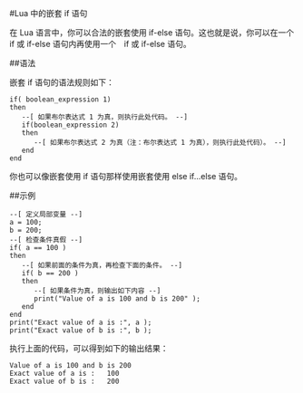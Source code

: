 #Lua 中的嵌套 if 语句  

在 Lua 语言中，你可以合法的嵌套使用 if-else 语句。这也就是说，你可以在一个 if 或 if-else 语句内再使用一个　if 或 if-else 语句。  

##语法  

嵌套 if 语句的语法规则如下：  

```
if( boolean_expression 1)
then
   --[ 如果布尔表达式 1 为真，则执行此处代码。 --]
   if(boolean_expression 2)
   then
      --[ 如果布尔表达式 2 为真（注：布尔表达式 1 为真），则执行此处代码）。 --]
   end
end
```  

你也可以像嵌套使用 if 语句那样使用嵌套使用 else if...else 语句。  

##示例  

```
--[ 定义局部变量 --]
a = 100;
b = 200;
--[ 检查条件真假 --]
if( a == 100 )
then
   --[ 如果前面的条件为真，再检查下面的条件。 --]
   if( b == 200 )
   then
      --[ 如果条件为真，则输出如下内容 --]
      print("Value of a is 100 and b is 200" );
   end
end
print("Exact value of a is :", a );
print("Exact value of b is :", b );
```  

执行上面的代码，可以得到如下的输出结果：  

```
Value of a is 100 and b is 200
Exact value of a is :	100
Exact value of b is :	200
```